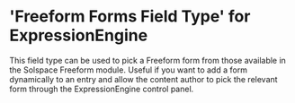 # 'Freeform Forms Field Type' for ExpressionEngine

This field type can be used to pick a Freeform form from those available in the Solspace Freeform module. Useful if you want to add a form dynamically to an entry and allow the content author to pick the relevant form through the ExpressionEngine control panel.
